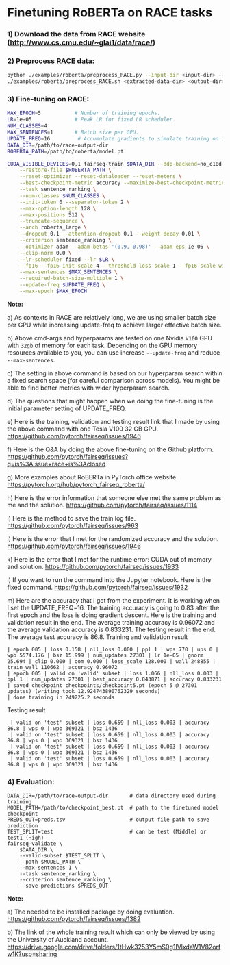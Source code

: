 # Finetuning RoBERTa on RACE tasks

### 1) Download the data from RACE website (http://www.cs.cmu.edu/~glai1/data/race/)

### 2) Preprocess RACE data:
```bash
python ./examples/roberta/preprocess_RACE.py --input-dir <input-dir> --output-dir <extracted-data-dir>
./examples/roberta/preprocess_RACE.sh <extracted-data-dir> <output-dir>
```

### 3) Fine-tuning on RACE:

```bash
MAX_EPOCH=5           # Number of training epochs.
LR=1e-05              # Peak LR for fixed LR scheduler.
NUM_CLASSES=4
MAX_SENTENCES=1       # Batch size per GPU.
UPDATE_FREQ=16         # Accumulate gradients to simulate training on 16 GPUs. The original is 8 which is not work in my case.
DATA_DIR=/path/to/race-output-dir
ROBERTA_PATH=/path/to/roberta/model.pt

CUDA_VISIBLE_DEVICES=0,1 fairseq-train $DATA_DIR --ddp-backend=no_c10d \
    --restore-file $ROBERTA_PATH \
    --reset-optimizer --reset-dataloader --reset-meters \
    --best-checkpoint-metric accuracy --maximize-best-checkpoint-metric \
    --task sentence_ranking \
    --num-classes $NUM_CLASSES \
    --init-token 0 --separator-token 2 \
    --max-option-length 128 \
    --max-positions 512 \
    --truncate-sequence \
    --arch roberta_large \
    --dropout 0.1 --attention-dropout 0.1 --weight-decay 0.01 \
    --criterion sentence_ranking \
    --optimizer adam --adam-betas '(0.9, 0.98)' --adam-eps 1e-06 \
    --clip-norm 0.0 \
    --lr-scheduler fixed --lr $LR \
    --fp16 --fp16-init-scale 4 --threshold-loss-scale 1 --fp16-scale-window 128 \
    --max-sentences $MAX_SENTENCES \
    --required-batch-size-multiple 1 \
    --update-freq $UPDATE_FREQ \
    --max-epoch $MAX_EPOCH
```

**Note:**

a) As contexts in RACE are relatively long, we are using smaller batch size per GPU while increasing update-freq to achieve larger effective batch size.

b) Above cmd-args and hyperparams are tested on one Nvidia `V100` GPU with `32gb` of memory for each task. Depending on the GPU memory resources available to you, you can use increase `--update-freq` and reduce `--max-sentences`.

c) The setting in above command is based on our hyperparam search within a fixed search space (for careful comparison across models). You might be able to find better metrics with wider hyperparam search.  

d) The questions that might happen when we doing the fine-tuning is the initial parameter setting of UPDATE_FREQ.

e) Here is the training, validation and testing result link that I made by using the above command with one Tesla V100 32 GB GPU. https://github.com/pytorch/fairseq/issues/1946 

f) Here is the Q&A by doing the above fine-tuning on the Github platform.
https://github.com/pytorch/fairseq/issues?q=is%3Aissue+race+is%3Aclosed

g) More examples about RoBERTa in PyTorch office website
https://pytorch.org/hub/pytorch_fairseq_roberta/

h) Here is the error information that someone else met the same problem as me and the solution.
https://github.com/pytorch/fairseq/issues/1114

i) Here is the method to save the train log file.
https://github.com/pytorch/fairseq/issues/963

j) Here is the error that I met for the randomized accuracy and the solution.
https://github.com/pytorch/fairseq/issues/1946 

k) Here is the error that I met for the runtime error: CUDA out of memory and solution.
https://github.com/pytorch/fairseq/issues/1933
 
l) If you want to run the command into the Jupyter notebook. Here is the fixed command.
https://github.com/pytorch/fairseq/issues/1932

m) Here are the accuracy that I got from the experiment. It is working when I set the UPDATE_FREQ=16. The training accuracy is going to 0.83 after the first epoch and the loss is doing gradient descent. Here is the training and validation result in the end. The average training accuracy is 0.96072 and the average validation accuracy is 0.833231. The testing result in the end. The average test accuracy is 86.8.
Training and validation result
```
| epoch 005 | loss 0.158 | nll_loss 0.000 | ppl 1 | wps 770 | ups 0 | wpb 5574.176 | bsz 15.999 | num_updates 27301 | lr 1e-05 | gnorm 25.694 | clip 0.000 | oom 0.000 | loss_scale 128.000 | wall 248855 | train_wall 110662 | accuracy 0.96072
| epoch 005 | valid on 'valid' subset | loss 1.066 | nll_loss 0.003 | ppl 1 | num_updates 27301 | best_accuracy 0.843871 | accuracy 0.833231
| saved checkpoint checkpoints/checkpoint5.pt (epoch 5 @ 27301 updates) (writing took 12.924743890762329 seconds)
| done training in 249225.2 seconds
```
Testing result
```
 | valid on 'test' subset | loss 0.659 | nll_loss 0.003 | accuracy 86.8 | wps 0 | wpb 369321 | bsz 1436
 | valid on 'test' subset | loss 0.659 | nll_loss 0.003 | accuracy 86.8 | wps 0 | wpb 369321 | bsz 1436
 | valid on 'test' subset | loss 0.659 | nll_loss 0.003 | accuracy 86.8 | wps 0 | wpb 369321 | bsz 1436
 | valid on 'test' subset | loss 0.659 | nll_loss 0.003 | accuracy 86.8 | wps 0 | wpb 369321 | bsz 1436

```

### 4) Evaluation:

```
DATA_DIR=/path/to/race-output-dir       # data directory used during training
MODEL_PATH=/path/to/checkpoint_best.pt  # path to the finetuned model checkpoint
PREDS_OUT=preds.tsv                     # output file path to save prediction
TEST_SPLIT=test                         # can be test (Middle) or test1 (High)
fairseq-validate \
    $DATA_DIR \
    --valid-subset $TEST_SPLIT \
    --path $MODEL_PATH \
    --max-sentences 1 \
    --task sentence_ranking \
    --criterion sentence_ranking \
    --save-predictions $PREDS_OUT
```
**Note:**

a) The needed to be installed package by doing evaluation.
https://github.com/pytorch/fairseq/issues/1382

b) The link of the whole training result which can only be viewed by using the University of Auckland account.
https://drive.google.com/drive/folders/1tHwk3253Y5mS0g1IVlxdaW1V82orfw1K?usp=sharing
